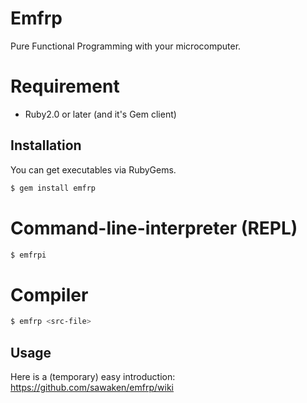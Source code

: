 # Emfrp

Pure Functional Programming with your microcomputer.

# Requirement

* Ruby2.0 or later (and it's Gem client)

## Installation
You can get executables via RubyGems.
```sh
$ gem install emfrp
```

# Command-line-interpreter (REPL)
```sh
$ emfrpi
```

# Compiler
```sh
$ emfrp <src-file>
```

## Usage

Here is a (temporary) easy introduction:
https://github.com/sawaken/emfrp/wiki
